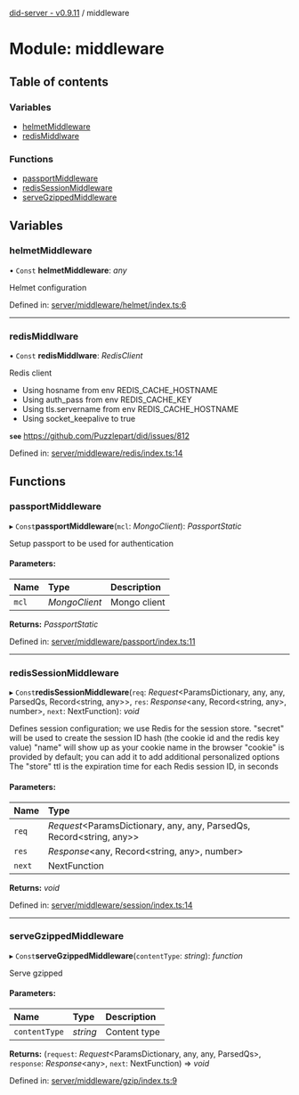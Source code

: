 [did-server - v0.9.11](../README.md) / middleware

# Module: middleware

## Table of contents

### Variables

- [helmetMiddleware](middleware.md#helmetmiddleware)
- [redisMiddlware](middleware.md#redismiddlware)

### Functions

- [passportMiddleware](middleware.md#passportmiddleware)
- [redisSessionMiddleware](middleware.md#redissessionmiddleware)
- [serveGzippedMiddleware](middleware.md#servegzippedmiddleware)

## Variables

### helmetMiddleware

• `Const` **helmetMiddleware**: *any*

Helmet configuration

Defined in: [server/middleware/helmet/index.ts:6](https://github.com/Puzzlepart/did/blob/dev/server/middleware/helmet/index.ts#L6)

___

### redisMiddlware

• `Const` **redisMiddlware**: *RedisClient*

Redis client

- Using hosname from env REDIS_CACHE_HOSTNAME
- Using auth_pass from env REDIS_CACHE_KEY
- Using tls.servername from env REDIS_CACHE_HOSTNAME
- Using socket_keepalive to true

**`see`** https://github.com/Puzzlepart/did/issues/812

Defined in: [server/middleware/redis/index.ts:14](https://github.com/Puzzlepart/did/blob/dev/server/middleware/redis/index.ts#L14)

## Functions

### passportMiddleware

▸ `Const`**passportMiddleware**(`mcl`: *MongoClient*): *PassportStatic*

Setup passport to be used for authentication

#### Parameters:

Name | Type | Description |
:------ | :------ | :------ |
`mcl` | *MongoClient* | Mongo client    |

**Returns:** *PassportStatic*

Defined in: [server/middleware/passport/index.ts:11](https://github.com/Puzzlepart/did/blob/dev/server/middleware/passport/index.ts#L11)

___

### redisSessionMiddleware

▸ `Const`**redisSessionMiddleware**(`req`: *Request*<ParamsDictionary, any, any, ParsedQs, Record<string, any\>\>, `res`: *Response*<any, Record<string, any\>, number\>, `next`: NextFunction): *void*

Defines session configuration; we use Redis for the session store.
"secret" will be used to create the session ID hash (the cookie id and the redis key value)
"name" will show up as your cookie name in the browser
"cookie" is provided by default; you can add it to add additional personalized options
The "store" ttl is the expiration time for each Redis session ID, in seconds

#### Parameters:

Name | Type |
:------ | :------ |
`req` | *Request*<ParamsDictionary, any, any, ParsedQs, Record<string, any\>\> |
`res` | *Response*<any, Record<string, any\>, number\> |
`next` | NextFunction |

**Returns:** *void*

Defined in: [server/middleware/session/index.ts:14](https://github.com/Puzzlepart/did/blob/dev/server/middleware/session/index.ts#L14)

___

### serveGzippedMiddleware

▸ `Const`**serveGzippedMiddleware**(`contentType`: *string*): *function*

Serve gzipped

#### Parameters:

Name | Type | Description |
:------ | :------ | :------ |
`contentType` | *string* | Content type    |

**Returns:** (`request`: *Request*<ParamsDictionary, any, any, ParsedQs\>, `response`: *Response*<any\>, `next`: NextFunction) => *void*

Defined in: [server/middleware/gzip/index.ts:9](https://github.com/Puzzlepart/did/blob/dev/server/middleware/gzip/index.ts#L9)
